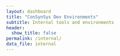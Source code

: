 ```yaml
---
layout: dashboard
title: "ConSynSys Dev Environments"
subtitle: Internal tools and environments
header:
  show_title: false
permalink: /internal/
data_file: internal
---
```

